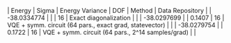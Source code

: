 | Energy      | Sigma   | Energy Variance   | DOF | Method                                                       | Data Repository |
| -38.0334774 |         |                   | 16  | Exact diagonalization                                        |                 |
| -38.0297699 |         | 0.1407            | 16  | VQE + symm. circuit (64 pars., exact grad, statevector)      |                 |
| -38.0279754 |         | 0.1722            | 16  | VQE + symm. circuit (64 pars., 2^14 samples/grad)            |                 |
